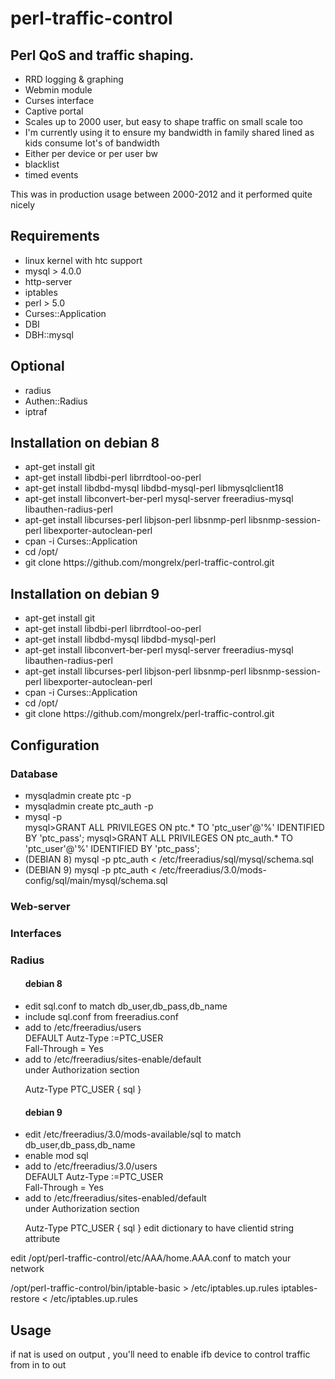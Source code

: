 # perl-traffic-control

<h2>Perl QoS and traffic shaping.</h2>
<ul>
<li>RRD logging & graphing
<li>Webmin module
<li>Curses interface
<li>Captive portal
<li>Scales up to 2000 user, but easy to shape traffic on small scale too
<li>I'm currently using it to ensure my bandwidth in family shared lined as kids consume lot's of bandwidth
<li>Either per device or per user bw
<li>blacklist 
<li>timed events
</ul>

This was in production usage between 2000-2012 and it performed quite nicely

<h2>Requirements</h2>
<ul>
<li> linux kernel with htc support
<li> mysql > 4.0.0
<li> http-server
<li> iptables
<li> perl > 5.0
<li> Curses::Application
<li> DBI
<li> DBH::mysql
</ul>

<h2>Optional</h2>
<ul>
<li> radius
<li> Authen::Radius
<li> iptraf
</ul>

<h2>Installation on debian 8</h2>
<ul>
<li> apt-get install git
<br>
<li> apt-get install libdbi-perl librrdtool-oo-perl 
<li> apt-get install libdbd-mysql libdbd-mysql-perl libmysqlclient18
<li> apt-get install libconvert-ber-perl mysql-server freeradius-mysql libauthen-radius-perl
<li> apt-get install libcurses-perl libjson-perl libsnmp-perl libsnmp-session-perl libexporter-autoclean-perl
<li> cpan -i Curses::Application
<!---<li> cpan -i RRD ???-->
<li> cd /opt/
<li> git clone https://github.com/mongrelx/perl-traffic-control.git
</ul>
<h2>Installation on debian 9</h2>
<ul>
<li> apt-get install git
<br>
<li> apt-get install libdbi-perl librrdtool-oo-perl 
<li> apt-get install libdbd-mysql libdbd-mysql-perl 
<li> apt-get install libconvert-ber-perl mysql-server freeradius-mysql libauthen-radius-perl
<li> apt-get install libcurses-perl libjson-perl libsnmp-perl libsnmp-session-perl libexporter-autoclean-perl
<li> cpan -i Curses::Application       
<!---<li> cpan -i RRD ???-->
<li> cd /opt/
<li> git clone https://github.com/mongrelx/perl-traffic-control.git
</ul>
<h2>Configuration</h2>
<h3>Database</h3>
<ul>
<li> mysqladmin create ptc -p
<li> mysqladmin create ptc_auth -p
<li> mysql -p<br>
mysql>GRANT ALL PRIVILEGES   ON ptc.* TO 'ptc_user'@'%'   IDENTIFIED BY 'ptc_pass';
mysql>GRANT ALL PRIVILEGES   ON ptc_auth.* TO 'ptc_user'@'%'   IDENTIFIED BY 'ptc_pass';        
<li> (DEBIAN 8) mysql -p ptc_auth < /etc/freeradius/sql/mysql/schema.sql
<li> (DEBIAN 9)  mysql -p ptc_auth < /etc/freeradius/3.0/mods-config/sql/main/mysql/schema.sql
</ul>
<h3>Web-server</h3>
<h3>Interfaces</h3>
<h3>Radius</h3>
<ul>
        
<h4>debian 8</h4>
<li> edit sql.conf to match db_user,db_pass,db_name
<li> include sql.conf from freeradius.conf
<li> add to /etc/freeradius/users <br>
DEFAULT Autz-Type :=PTC_USER <br>
        Fall-Through = Yes<br>
<li> add to /etc/freeradius/sites-enable/default<br>
under Authorization section<br>

 Autz-Type PTC_USER {
                sql
        }
</ul>

<ul>
        
<h4>debian 9</h4>
<li> edit /etc/freeradius/3.0/mods-available/sql to match db_user,db_pass,db_name
<li> enable mod sql
<li> add to /etc/freeradius/3.0/users <br>
DEFAULT Autz-Type :=PTC_USER <br>
        Fall-Through = Yes<br>
<li> add to /etc/freeradius/sites-enabled/default<br>
under Authorization section<br>

 Autz-Type PTC_USER {
                sql
        }
edit dictionary to have clientid string attribute
</ul>

edit /opt/perl-traffic-control/etc/AAA/home.AAA.conf to match your network


/opt/perl-traffic-control/bin/iptable-basic  > /etc/iptables.up.rules 
iptables-restore < /etc/iptables.up.rules



<h2>Usage</h2>

if nat is used on output , you'll need to enable ifb device to control traffic from in to out

